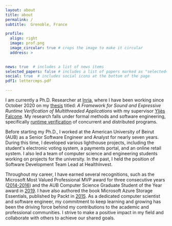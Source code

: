```yaml
---
layout: about
title: about
permalink: /
subtitle:  Grenoble, France

profile:
  align: right
  image: prof.png
  image_circular: true # crops the image to make it circular
  address: > 
  

news: true  # includes a list of news items
selected_papers: false # includes a list of papers marked as "selected={true}"
social: true  # includes social icons at the bottom of the page
pdf1: lettercmps.pdf 

---
```

 I am currently a Ph.D. Researcher at [Inria](http://inria.fr), where I have been working since October 2020 on my [thesis](https://www.theses.fr/s246965) titled: <i>A Framework for Sound and Expressive Runtime Verification of Multithreaded Applications</i> with my supervisor [Yliès Falcone](https://www.ylies.fr). My research falls under formal methods and software engineering, specifically [runtime verification](https://en.wikipedia.org/wiki/Runtime_verification) of concurrent and distributed programs. 

Before starting my Ph.D., I worked at the American University of Beirut (AUB) as a Senior Software Engineer and Analyst for nearly seven years. During this time, I developed various lighthouse projects, including the student's electronic voting system, a payments portal, and an online retail system. I also led a team of computer science and engineering students working on projects for the university. In the past, I held the position of Software Development Team Lead at HealthInvest. 

Throughout my career, I have earned several recognitions, such as the Microsoft Most Valued Professional MVP award for three consecutive years ([2014-2016](http://mvp.microsoft.com/en-us/PublicProfile/5000832)) and the AUB Computer Science Graduate Student of the Year award in  <a href="{{ page.pdf1 | prepend: 'assets/pdf/' | relative_url}}" target="_blank" rel="noopener noreferrer" >2019</a>. I have also authored the book Microsoft Azure Storage Essentials, published by Packt in [2015](https://www.packtpub.com/product/microsoft-azure-storage-essentials/9781784396237). As a dedicated computer scientist and software engineer, my commitment to keep learning and growing has been the driving force behind my contributions to the academic and professional communities. I strive to make a positive impact in my field and collaborate with others to achieve our shared goals.


